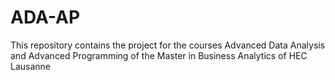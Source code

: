 # ADA-AP
This repository contains the project for the courses Advanced Data Analysis and Advanced Programming of the Master in Business Analytics of HEC Lausanne
